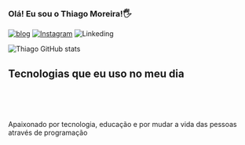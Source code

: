 
### Olá! Eu sou o Thiago Moreira!🖐️ 

[![blog](https://img.shields.io/website-up-down-green-red/http/monip.org.svg )](https://github.com/Thiagomrlimaaa)
[![Instagram](https://img.shields.io/badge/Instagram-E4405F?style=for-the-badge&logo=instagram&logoColor=white)](https://instagram.com/thiagomrlimaaa?igshid=ymMyMTA2M2y=)
![Linkeding](https://img.shields.io/badge/LinkedIn-0077B5?style=for-the-badge&logo=linkedin&logoColor=whitehttps:](https://www.linkedin.com/in/thiago-moreira-lima-124131235/))

![Thiago GitHub stats](https://github-readme-stats.vercel.app/api?username=Thiagomrlimaaa&show_icons=true&theme=dracula)


## Tecnologias que eu uso no meu dia

<div style="displa: inline_block"><br/>
 <ing align="center" alt="html5" src="https://img.shields.io/badge/HTML5-E34F26?style=for-the-badge&logo=html5&logoColor=white

 <div style="displa: inline_block"><br/>
 <ing align="center" alt="html5" src="https://img.shields.io/badge/Python-14354C?style=for-the-badge&logo=python&logoColor=white" />
</div><br/>



Apaixonado por tecnologia, educação e por mudar a vida das pessoas através de programação
